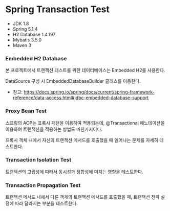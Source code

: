 # Spring Transaction Test
* JDK 1.8
* Spring 5.1.4
* H2 Database 1.4.197
* Mybatis 3.5.0
* Maven 3

### Embedded H2 Database
본 프로젝트에서 트랜잭션 테스트를 위한 데이터베이스는 Embedded H2를 사용한다.

DataSource 구성 시 EmbeddedDatabaseBuilder 클래스를 이용한다.

* 참고: https://docs.spring.io/spring/docs/current/spring-framework-reference/data-access.html#jdbc-embedded-database-support

### Proxy Bean Test
스프링의 AOP는 프록시 패턴을 이용하여 적용되는데, @Transactional 애노테이션을 이용하여 트랜잭션을 적용하는 방법도 마찬가지이다.

프록시 객체 내에서 자신의 트랜잭션 메서드를 호출했을 때 일어나는 문제를 자세히 테스트한다.

### Transaction Isolation Test
트랜잭션의 고립성에 따라서 동시성과 정합성에 미치는 영향을 테스트한다.

### Transaction Propagation Test
트랜잭션 메서드 내에서 다른 객체의 트랜잭션 메서드를 호출했을 때, 트랜잭션 전파 설정에 따라 달라지는 부분을 테스트한다.